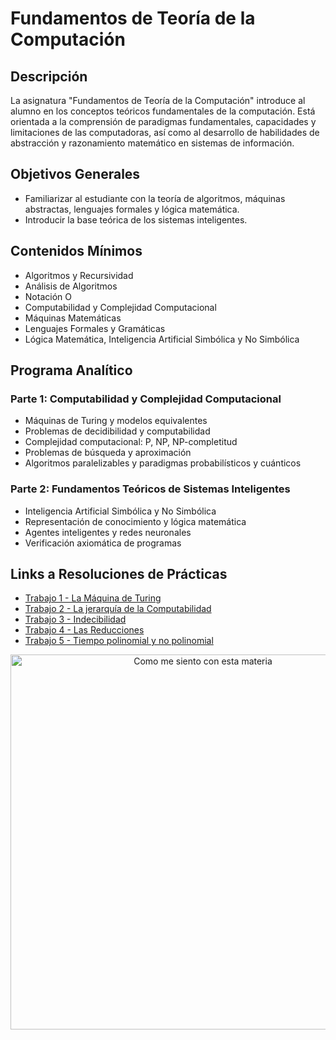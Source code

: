 # Fundamentos de Teoría de la Computación

## Descripción
La asignatura "Fundamentos de Teoría de la Computación" introduce al alumno en los conceptos teóricos fundamentales de la computación. Está orientada a la comprensión de paradigmas fundamentales, capacidades y limitaciones de las computadoras, así como al desarrollo de habilidades de abstracción y razonamiento matemático en sistemas de información.

## Objetivos Generales
- Familiarizar al estudiante con la teoría de algoritmos, máquinas abstractas, lenguajes formales y lógica matemática.
- Introducir la base teórica de los sistemas inteligentes.

## Contenidos Mínimos
- Algoritmos y Recursividad
- Análisis de Algoritmos
- Notación O
- Computabilidad y Complejidad Computacional
- Máquinas Matemáticas
- Lenguajes Formales y Gramáticas
- Lógica Matemática, Inteligencia Artificial Simbólica y No Simbólica

## Programa Analítico
### Parte 1: Computabilidad y Complejidad Computacional
- Máquinas de Turing y modelos equivalentes
- Problemas de decidibilidad y computabilidad
- Complejidad computacional: P, NP, NP-completitud
- Problemas de búsqueda y aproximación
- Algoritmos paralelizables y paradigmas probabilísticos y cuánticos

### Parte 2: Fundamentos Teóricos de Sistemas Inteligentes
- Inteligencia Artificial Simbólica y No Simbólica
- Representación de conocimiento y lógica matemática
- Agentes inteligentes y redes neuronales
- Verificación axiomática de programas

## Links a Resoluciones de Prácticas
- [Trabajo 1 - La Máquina de Turing](https://github.com/JoaquinManuelGonzalez/Fundamentos-De-Teoria-De-La-Computacion/blob/main/practicas/Parte%201%20-%20Computabilidad%20y%20Complejidad%20Computacional/Trabajo%20Pr%C3%A1ctico%20Nro%201%20-%20La%20M%C3%A1quina%20de%20Turing.pdf)
- [Trabajo 2 - La jerarquía de la Computabilidad](https://github.com/JoaquinManuelGonzalez/Fundamentos-De-Teoria-De-La-Computacion/blob/main/practicas/Parte%201%20-%20Computabilidad%20y%20Complejidad%20Computacional/Trabajo%20Pr%C3%A1ctico%20Nro%202%20-%20La%20jerarqu%C3%ADa%20de%20la%20Computabilidad.pdf)
- [Trabajo 3 - Indecibilidad](https://github.com/JoaquinManuelGonzalez/Fundamentos-De-Teoria-De-La-Computacion/blob/main/practicas/Parte%201%20-%20Computabilidad%20y%20Complejidad%20Computacional/Trabajo%20Pr%C3%A1ctico%20Nro%203%20-%20Indecibilidad.pdf)
- [Trabajo 4 - Las Reducciones](https://github.com/JoaquinManuelGonzalez/Fundamentos-De-Teoria-De-La-Computacion/blob/main/practicas/Parte%201%20-%20Computabilidad%20y%20Complejidad%20Computacional/Trabajo%20Pr%C3%A1ctico%20Nro%204%20-%20Las%20Reducciones.pdf)
- [Trabajo 5 - Tiempo polinomial y no polinomial](https://github.com/JoaquinManuelGonzalez/Fundamentos-De-Teoria-De-La-Computacion/blob/main/practicas/Parte%201%20-%20Computabilidad%20y%20Complejidad%20Computacional/Trabajo%20Pr%C3%A1ctico%20Nro%205%20-%20Tiempo%20polinomial%20y%20no%20polinomial.pdf)

<p align="center">
  <img src="https://media0.giphy.com/media/v1.Y2lkPTc5MGI3NjExeGRzbW9lazg2djFubWhua2p2YTZ6aGdnNTVuYXU3OXkzOGlseTJ2cSZlcD12MV9pbnRlcm5hbF9naWZfYnlfaWQmY3Q9Zw/q1mHcB8wOCWf6/giphy.gif" alt="Como me siento con esta materia" width="600" height="auto" loop>
</p>
